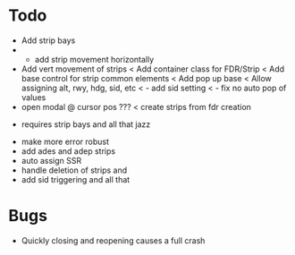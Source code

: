 ﻿# Todo

* Add strip bays 
*  - add strip movement horizontally
* Add vert movement of strips
< Add container class for FDR/Strip
< Add base control for strip common elements
< Add pop up base
< Allow assigning alt, rwy, hdg, sid, etc
<  - add sid setting
<  - fix no auto pop of values
* open modal @ cursor pos ???
< create strips from fdr creation
 - requires strip bays and all that jazz
* make more error robust
* add ades and adep strips
* auto assign SSR
* handle deletion of strips and 
* add sid triggering and all that

# Bugs
* Quickly closing and reopening causes a full crash